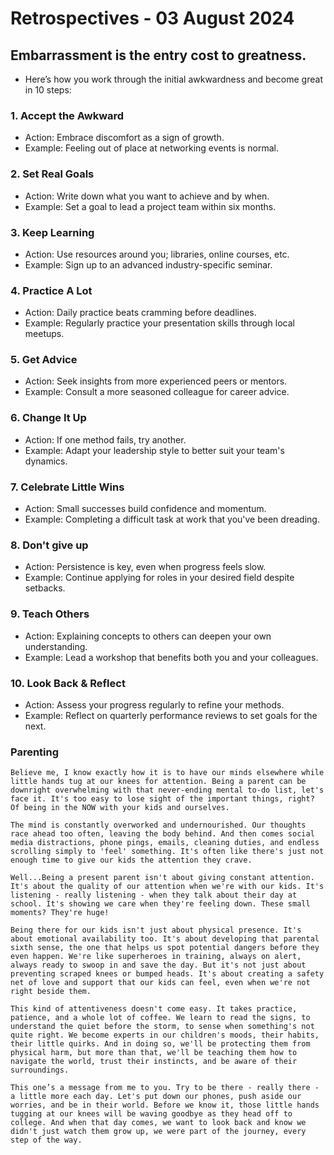 # Retrospectives - 03 August 2024 

## Embarrassment is the entry cost to greatness.
- Here’s how you work through the initial awkwardness and become great in 10 steps:

### 1. Accept the Awkward
- Action: Embrace discomfort as a sign of growth.
- Example: Feeling out of place at networking events is normal.

### 2. Set Real Goals
- Action: Write down what you want to achieve and by when.
- Example: Set a goal to lead a project team within six months.

### 3. Keep Learning
- Action: Use resources around you; libraries, online courses, etc.
- Example: Sign up to an advanced industry-specific seminar.

### 4. Practice A Lot
- Action: Daily practice beats cramming before deadlines.
- Example: Regularly practice your presentation skills through local meetups.

### 5. Get Advice
- Action: Seek insights from more experienced peers or mentors.
- Example: Consult a more seasoned colleague for career advice.

### 6. Change It Up
- Action: If one method fails, try another.
- Example: Adapt your leadership style to better suit your team's dynamics.

### 7. Celebrate Little Wins
- Action: Small successes build confidence and momentum.
- Example: Completing a difficult task at work that you've been dreading.

### 8. Don't give up
- Action: Persistence is key, even when progress feels slow.
- Example: Continue applying for roles in your desired field despite setbacks.

### 9. Teach Others
- Action: Explaining concepts to others can deepen your own understanding.
- Example: Lead a workshop that benefits both you and your colleagues.

### 10. Look Back & Reflect
 - Action: Assess your progress regularly to refine your methods.
 - Example: Reflect on quarterly performance reviews to set goals for the next.

### Parenting 

~~~textmate
Believe me, I know exactly how it is to have our minds elsewhere while little hands tug at our knees for attention. Being a parent can be downright overwhelming with that never-ending mental to-do list, let's face it. It's too easy to lose sight of the important things, right? Of being in the NOW with your kids and ourselves. 

The mind is constantly overworked and undernourished. Our thoughts race ahead too often, leaving the body behind. And then comes social media distractions, phone pings, emails, cleaning duties, and endless scrolling simply to 'feel' something. It's often like there's just not enough time to give our kids the attention they crave.

Well...Being a present parent isn't about giving constant attention. It's about the quality of our attention when we're with our kids. It's listening - really listening - when they talk about their day at school. It's showing we care when they're feeling down. These small moments? They're huge!

Being there for our kids isn't just about physical presence. It's about emotional availability too. It's about developing that parental sixth sense, the one that helps us spot potential dangers before they even happen. We're like superheroes in training, always on alert, always ready to swoop in and save the day. But it's not just about preventing scraped knees or bumped heads. It's about creating a safety net of love and support that our kids can feel, even when we're not right beside them.

This kind of attentiveness doesn't come easy. It takes practice, patience, and a whole lot of coffee. We learn to read the signs, to understand the quiet before the storm, to sense when something's not quite right. We become experts in our children's moods, their habits, their little quirks. And in doing so, we'll be protecting them from physical harm, but more than that, we'll be teaching them how to navigate the world, trust their instincts, and be aware of their surroundings.

This one’s a message from me to you. Try to be there - really there - a little more each day. Let's put down our phones, push aside our worries, and be in their world. Before we know it, those little hands tugging at our knees will be waving goodbye as they head off to college. And when that day comes, we want to look back and know we didn't just watch them grow up, we were part of the journey, every step of the way.
~~~